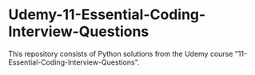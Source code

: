 # Udemy-11-Essential-Coding-Interview-Questions
This repository consists of Python solutions from the Udemy course "11-Essential-Coding-Interview-Questions". 
